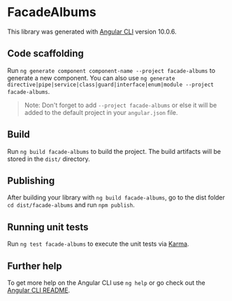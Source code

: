 # FacadeAlbums

This library was generated with [Angular CLI](https://github.com/angular/angular-cli) version 10.0.6.

## Code scaffolding

Run `ng generate component component-name --project facade-albums` to generate a new component. You can also use `ng generate directive|pipe|service|class|guard|interface|enum|module --project facade-albums`.
> Note: Don't forget to add `--project facade-albums` or else it will be added to the default project in your `angular.json` file. 

## Build

Run `ng build facade-albums` to build the project. The build artifacts will be stored in the `dist/` directory.

## Publishing

After building your library with `ng build facade-albums`, go to the dist folder `cd dist/facade-albums` and run `npm publish`.

## Running unit tests

Run `ng test facade-albums` to execute the unit tests via [Karma](https://karma-runner.github.io).

## Further help

To get more help on the Angular CLI use `ng help` or go check out the [Angular CLI README](https://github.com/angular/angular-cli/blob/master/README.md).
